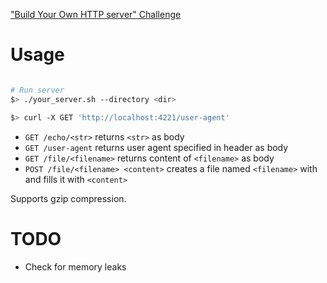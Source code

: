 ["Build Your Own HTTP server" Challenge](https://app.codecrafters.io/courses/http-server/overview)

# Usage
```bash

# Run server
$> ./your_server.sh --directory <dir>

$> curl -X GET 'http://localhost:4221/user-agent'
```

- `GET /echo/<str>` returns `<str>` as body
- `GET /user-agent` returns user agent specified in header as body
- `GET /file/<filename>` returns content of `<filename>` as body
- `POST /file/<filename> <content>` creates a file named `<filename>` with and fills it with `<content>`

Supports gzip compression.


# TODO

- Check for memory leaks
